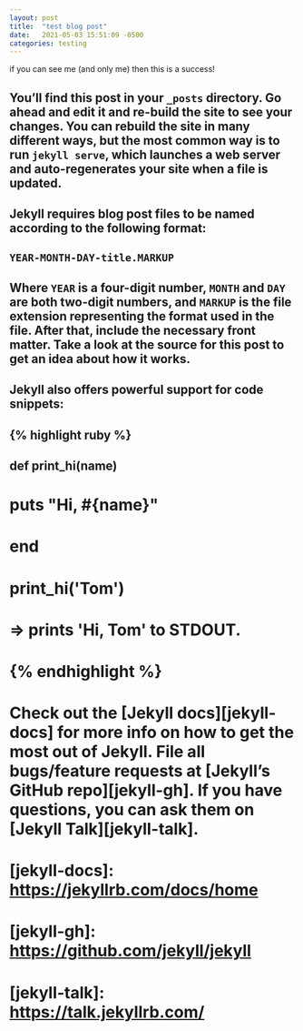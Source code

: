 ```yaml
---
layout: post
title:  "test blog post"
date:   2021-05-03 15:51:09 -0500
categories: testing
---
```


if you can see me (and only me) then this is a success!

## You’ll find this post in your `_posts` directory. Go ahead and edit it and re-build the site to see your changes. You can rebuild the site in many different ways, but the most common way is to run `jekyll serve`, which launches a web server and auto-regenerates your site when a file is updated.

## Jekyll requires blog post files to be named according to the following format:

## `YEAR-MONTH-DAY-title.MARKUP`

## Where `YEAR` is a four-digit number, `MONTH` and `DAY` are both two-digit numbers, and `MARKUP` is the file extension representing the format used in the file. After that, include the necessary front matter. Take a look at the source for this post to get an idea about how it works.

## Jekyll also offers powerful support for code snippets:

## {% highlight ruby %}
## def print_hi(name)
#  puts "Hi, #{name}"
# end
# print_hi('Tom')
# => prints 'Hi, Tom' to STDOUT.
# {% endhighlight %}

# Check out the [Jekyll docs][jekyll-docs] for more info on how to get the most out of Jekyll. File all bugs/feature requests at [Jekyll’s GitHub repo][jekyll-gh]. If you have questions, you can ask them on [Jekyll Talk][jekyll-talk].

# [jekyll-docs]: https://jekyllrb.com/docs/home
# [jekyll-gh]:   https://github.com/jekyll/jekyll
# [jekyll-talk]: https://talk.jekyllrb.com/

